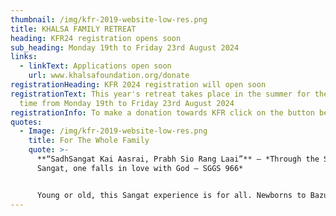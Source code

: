 ```yaml
---
thumbnail: /img/kfr-2019-website-low-res.png
title: KHALSA FAMILY RETREAT
heading: KFR24 registration opens soon
sub_heading: Monday 19th to Friday 23rd August 2024
links:
  - linkText: Applications open soon
    url: www.khalsafoundation.org/donate
registrationHeading: KFR 2024 registration will open soon
registrationText: This year's retreat takes place in the summer for the first
  time from Monday 19th to Friday 23rd August 2024
registrationInfo: To make a donation towards KFR click on the button below.
quotes:
  - Image: /img/kfr-2019-website-low-res.png
    title: For The Whole Family
    quote: >-
      **“SadhSangat Kai Aasrai, Prabh Sio Rang Laai”** – *Through the Saadh
      Sangat, one falls in love with God – SGGS 966*


      Young or old, this Sangat experience is for all. Newborns to Bazurag Siane (elders) can take fruit from this camp as it serves to cater for all age groups to grow spiritually, mentally and physically.
---
```

